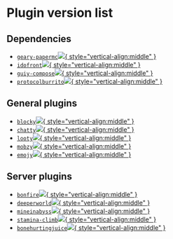 # Plugin version list

## Dependencies
- [`geary-papermc`![](https://img.shields.io/github/v/release/MineInAbyss/geary-papermc){ style="vertical-align:middle" }](https://github.com/MineInAbyss/geary-papermc/releases/)
- [`idofront`![](https://img.shields.io/github/v/release/MineInAbyss/idofront){ style="vertical-align:middle" }](https://github.com/MineInAbyss/Idofront/releases/)
- [`guiy-compose`![](https://img.shields.io/github/v/release/MineInAbyss/guiy-compose){ style="vertical-align:middle" }](https://github.com/MineInAbyss/guiy-compose)
- [`protocolburrito`![](https://img.shields.io/github/v/release/MineInAbyss/protocolburrito){ style="vertical-align:middle" }](https://github.com/MineInAbyss/protocolburrito)


## General plugins
- [`blocky`![](https://img.shields.io/github/v/release/MineInAbyss/blocky){ style="vertical-align:middle" }](https://github.com/MineInAbyss/Blocky/releases)
- [`chatty`![](https://img.shields.io/github/v/release/MineInAbyss/chatty){ style="vertical-align:middle" }](https://github.com/MineInAbyss/Chatty/releases)
- [`looty`![](https://img.shields.io/github/v/release/MineInAbyss/looty){ style="vertical-align:middle" }](https://github.com/MineInAbyss/Looty/releases)
- [`mobzy`![](https://img.shields.io/github/v/release/MineInAbyss/mobzy){ style="vertical-align:middle" }](https://github.com/MineInAbyss/Mobzy/releases)
- [`emojy`![](https://img.shields.io/github/v/release/MineInAbyss/emojy){ style="vertical-align:middle" }](https://github.com/MineInAbyss/Emojy/releases)

## Server plugins
- [`bonfire`![](https://img.shields.io/github/v/release/MineInAbyss/bonfire){ style="vertical-align:middle" }](https://github.com/MineInAbyss/Bonfire/releases)
- [`deeperworld`![](https://img.shields.io/github/v/release/MineInAbyss/deeperworld){ style="vertical-align:middle" }](https://github.com/MineInAbyss/DeeperWorld/releases)
- [`mineinabyss`![](https://img.shields.io/github/v/release/MineInAbyss/mineinabyss){ style="vertical-align:middle" }](https://github.com/MineInAbyss/MineInAbyss/releases)
- [`stamina-climb`![](https://img.shields.io/github/v/release/MineInAbyss/staminaclimb){ style="vertical-align:middle" }](https://github.com/MineInAbyss/StaminaClimb/releases)
- [`bonehurtingjuice`![](https://img.shields.io/github/v/release/MineInAbyss/bonehurtingjuice){ style="vertical-align:middle" }](https://github.com/MineInAbyss/bonehurtingjuice/releases)